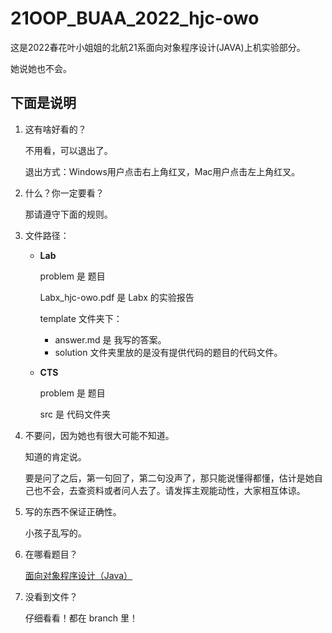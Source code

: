 # 21OOP_BUAA_2022_hjc-owo

这是2022春花叶小姐姐的北航21系面向对象程序设计(JAVA)上机实验部分。

她说她也不会。



## 下面是说明

1. 这有啥好看的？

   不用看，可以退出了。

   退出方式：Windows用户点击右上角红叉，Mac用户点击左上角红叉。

2. 什么？你一定要看？

   那请遵守下面的规则。

3. 文件路径：

   - **Lab**

     problem 是 题目

     Labx_hjc-owo.pdf 是 Labx 的实验报告

     template 文件夹下：

     - answer.md 是 我写的答案。
     - solution 文件夹里放的是没有提供代码的题目的代码文件。

   - **CTS**

     problem 是 题目

     src 是 代码文件夹

3. 不要问，因为她也有很大可能不知道。

   知道的肯定说。

   要是问了之后，第一句回了，第二句没声了，那只能说懂得都懂，估计是她自己也不会，去查资料或者问人去了。请发挥主观能动性，大家相互体谅。

4. 写的东西不保证正确性。

   小孩子乱写的。

5. 在哪看题目？

   [面向对象程序设计（Java）](https://super-buaa-2021.github.io/Java-HomeWork/)

6. 没看到文件？

   仔细看看！都在 branch 里！